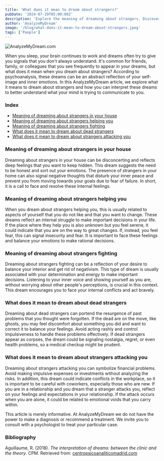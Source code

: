 ```yaml
---
title: 'What does it mean to dream about strangers?'
pubDate: '2024-07-29T05:00:00Z'
description: 'Explore the meaning of dreaming about strangers. Discover how these dreams reflect aspects of your own being and what signals they may be sending you.'
author: 'AnalyzeMyDream'
image: '/blog/what-does-it-mean-to-dream-about-strangers.jpeg'
tags: ['People']
---
```


![AnalyzeMyDream.com](/blog/what-does-it-mean-to-dream-about-strangers.jpeg)

When you sleep, your brain continues to work and dreams often try to give you signals that you don't always understand. It's common for friends, family, or colleagues that you see frequently to appear in your dreams, but what does it mean when you dream about strangers? According to psychoanalysis, these dreams can be an abstract reflection of your self-image and inner emotions. In this AnalyzeMyDream article, we explore what it means to dream about strangers and how you can interpret these dreams to better understand what your mind is trying to communicate to you.

### Index

- [Meaning of dreaming about strangers in your house](#meaning-of-dreaming-about-strangers-in-your-house)
- [Meaning of dreaming about strangers helping you](#meaning-of-dreaming-about-strangers-helping-you)
- [Meaning of dreaming about strangers fighting](#meaning-of-dreaming-about-strangers-fighting)
- [What does it mean to dream about dead strangers](#what-does-it-mean-to-dream-about-dead-strangers)
- [What does it mean to dream about strangers attacking you](#what-does-it-mean-to-dream-about-strangers-attacking-you)

### Meaning of dreaming about strangers in your house

Dreaming about strangers in your house can be disconcerting and reflects deep feelings that you want to keep hidden. This dream suggests the need to be honest and sort out your emotions. The presence of strangers in your home can also signal negative thoughts that disturb your inner peace and prevent you from moving towards your goals due to fear of failure. In short, it is a call to face and resolve these internal feelings.

### Meaning of dreaming about strangers helping you

When you dream about strangers helping you, this is usually related to aspects of yourself that you do not like and that you want to change. These dreams reflect an internal struggle to make important decisions in your life. If the place where they help you is also unknown but you feel serene, it could indicate that you are on the way to great changes. If, instead, you feel fear, this can signal insecurity and fear. It is important to face these feelings and balance your emotions to make rational decisions.

### Meaning of dreaming about strangers fighting

Dreaming about strangers fighting can be a reflection of your desire to balance your interior and get rid of negativism. This type of dream is usually associated with your determination and energy to make important decisions. Listening to your inner voice and showing yourself as you are, without worrying about other people's perceptions, is crucial in this context. This dream encourages you to face your internal conflicts and act bravely.

### What does it mean to dream about dead strangers

Dreaming about dead strangers can portend the resurgence of past problems that you thought were forgotten. If the dead are on the move, like ghosts, you may feel discomfort about something you did and want to correct it to balance your feelings. Avoid acting rashly and control impulsiveness to handle these problems effectively. If dead strangers appear as corpses, the dream could be signaling nostalgia, regret, or even health problems, so a medical checkup might be prudent.

### What does it mean to dream about strangers attacking you

Dreaming about strangers attacking you can symbolize financial problems. Avoid making impulsive expenses or investments without analyzing the risks. In addition, this dream could indicate conflicts in the workplace, so it is important to be careful with coworkers, especially those who are new. If you are in a relationship and you dream that a stranger attacks you, reflect on your feelings and expectations in your relationship. If the attack occurs when you are alone, it could be related to emotional voids that you carry within.

This article is merely informative. At AnalyzeMyDream we do not have the power to make a diagnosis or recommend a treatment. We invite you to consult with a psychologist to treat your particular case.

### Bibliography

Aguillaume, R. (2018). *The interpretation of dreams: between the clinic and the theory*. CPM. Retrieved from: [centropsicoanaliticomadrid.com](https://www.centropsicoanaliticomadrid.com/publicaciones/revista/numero-15/la-interpretacion-de-los-suenos-entre-la-clinica-y-la-teoria/)